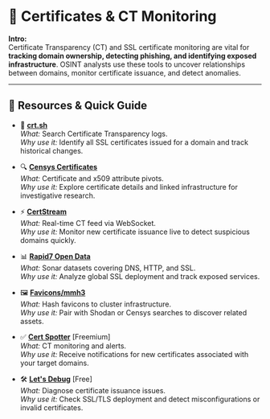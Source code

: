 # 🔐 Certificates & CT Monitoring 

**Intro:**  
Certificate Transparency (CT) and SSL certificate monitoring are vital for **tracking domain ownership, detecting phishing, and identifying exposed infrastructure**. OSINT analysts use these tools to uncover relationships between domains, monitor certificate issuance, and detect anomalies.

---

## 🔗 Resources & Quick Guide

- 📜 **[crt.sh](https://crt.sh/)**  
  *What:* Search Certificate Transparency logs.  
  *Why use it:* Identify all SSL certificates issued for a domain and track historical changes.

- 🔍 **[Censys Certificates](https://search.censys.io/certificates)**  
  *What:* Certificate and x509 attribute pivots.  
  *Why use it:* Explore certificate details and linked infrastructure for investigative research.

- ⚡ **[CertStream](https://certstream.calidog.io/)**  
  *What:* Real-time CT feed via WebSocket.  
  *Why use it:* Monitor new certificate issuance live to detect suspicious domains quickly.

- 📊 **[Rapid7 Open Data](https://opendata.rapid7.com/)**  
  *What:* Sonar datasets covering DNS, HTTP, and SSL.  
  *Why use it:* Analyze global SSL deployment and track exposed services.

- 🖼️ **[Favicons/mmh3](https://github.com/devincao/favicons-hash)**  
  *What:* Hash favicons to cluster infrastructure.  
  *Why use it:* Pair with Shodan or Censys searches to discover related assets.

- ✅ **[Cert Spotter](https://sslmate.com/certspotter)** [Freemium]  
  *What:* CT monitoring and alerts.  
  *Why use it:* Receive notifications for new certificates associated with your target domains.

- 🛠️ **[Let's Debug](https://letsdebug.net/)** [Free]  
  *What:* Diagnose certificate issuance issues.  
  *Why use it:* Check SSL/TLS deployment and detect misconfigurations or invalid certificates.
